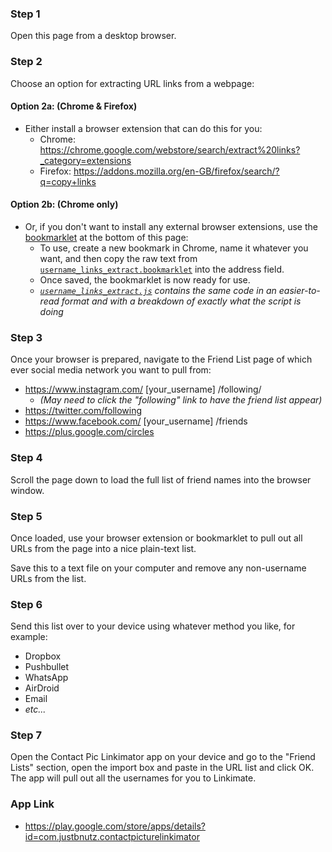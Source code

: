 ### Step 1
Open this page from a desktop browser.

### Step 2
Choose an option for extracting URL links from a webpage:

#### Option 2a: (Chrome & Firefox)
 - Either install a browser extension that can do this for you:
   - Chrome: https://chrome.google.com/webstore/search/extract%20links?_category=extensions
   - Firefox: https://addons.mozilla.org/en-GB/firefox/search/?q=copy+links

#### Option 2b: (Chrome only)
- Or, if you don't want to install any external browser extensions, use the [bookmarklet](#file-username_links_extract-bookmarklet) at the bottom of this page:
  - To use, create a new bookmark in Chrome, name it whatever you want, and then copy the raw text from [`username_links_extract.bookmarklet`](#file-username_links_extract-bookmarklet) into the address field.
  - Once saved, the bookmarklet is now ready for use.
  - *[`username_links_extract.js`](#file-username_links_extract-js) contains the same code in an easier-to-read format and with a breakdown of exactly what the script is doing*

### Step 3
Once your browser is prepared, navigate to the Friend List page of which ever social media network you want to pull from:

 - https://www.instagram.com/ [your_username] /following/ 
   - *(May need to click the "following" link to have the friend list appear)*
 - https://twitter.com/following
 - https://www.facebook.com/ [your_username] /friends
 - https://plus.google.com/circles

### Step 4
Scroll the page down to load the full list of friend names into the browser window.

### Step 5
Once loaded, use your browser extension or bookmarklet to pull out all URLs from the page into a nice plain-text list.

Save this to a text file on your computer and remove any non-username URLs from the list.

### Step 6
Send this list over to your device using whatever method you like, for example:

 - Dropbox
 - Pushbullet
 - WhatsApp
 - AirDroid
 - Email
 - *etc...*

### Step 7
Open the Contact Pic Linkimator app on your device and go to the "Friend Lists" section, open the import box and paste in the URL list and click OK. The app will pull out all the usernames for you to Linkimate.

### App Link
 - https://play.google.com/store/apps/details?id=com.justbnutz.contactpicturelinkimator

